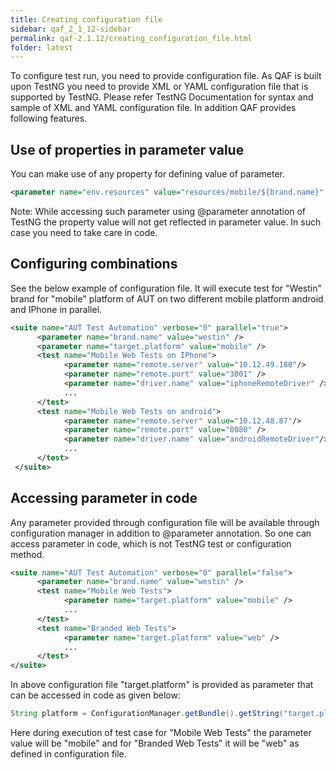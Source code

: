 ```yaml
---
title: Creating configuration file
sidebar: qaf_2_1_12-sidebar
permalink: qaf-2.1.12/creating_configuration_file.html
folder: latest
---
```


To configure test run, you need to provide configuration file. As QAF is built upon TestNG you need to provide XML or YAML configuration file that is supported by TestNG. Please refer TestNG Documentation for syntax and sample of XML and YAML configuration file.
In addition QAF provides following features.

## Use of properties in parameter value

You can make use of any property for defining value of parameter.

```xml
<parameter name="env.resources" value="resources/mobile/${brand.name}" />
```


Note: While accessing such parameter using @parameter annotation of TestNG the property value will not get reflected in parameter value. In such case you need to take care in code.

## Configuring combinations

See the below example of configuration file. It will execute test for "Westin" brand for "mobile" platform of AUT on two different mobile platform android and IPhone in parallel.

```xml	
<suite name="AUT Test Automation" verbose="0" parallel="true">
      <parameter name="brand.name" value="westin" />
      <parameter name="target.platform" value="mobile" />
      <test name="Mobile Web Tests on IPhone">
            <parameter name="remote.server" value="10.12.49.180"/>
            <parameter name="remote.port" value="3001" />
            <parameter name="driver.name" value="iphoneRemoteDriver" />           
            ...
      </test>
      <test name="Mobile Web Tests on android">
            <parameter name="remote.server" value="10.12.48.87"/>
            <parameter name="remote.port" value="8080" />
            <parameter name="driver.name" value="androidRemoteDriver"/>                      
            ...
      </test>
 </suite>
```

## Accessing parameter in code

Any parameter provided through configuration file will be available through configuration manager in addition to @parameter annotation. So one can access parameter in code, which is not TestNG test or configuration method.

```xml	
<suite name="AUT Test Automation" verbose="0" parallel="false">
      <parameter name="brand.name" value="westin" />
      <test name="Mobile Web Tests">
            <parameter name="target.platform" value="mobile" />
            ...
      </test>
      <test name="Branded Web Tests">
            <parameter name="target.platform" value="web" />
            ...
      </test>
</suite>
```
 
In above configuration file "target.platform" is provided as parameter that can be accessed in code as given below:

```java
String platform = ConfigurationManager.getBundle().getString("target.platform");
```


Here during execution of test case for "Mobile Web Tests" the parameter value will be "mobile" and for "Branded Web Tests" it will be "web" as defined in configuration file.
